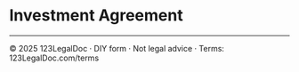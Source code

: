 # Investment Agreement

---

© 2025 123LegalDoc · DIY form · Not legal advice · Terms: 123LegalDoc.com/terms
